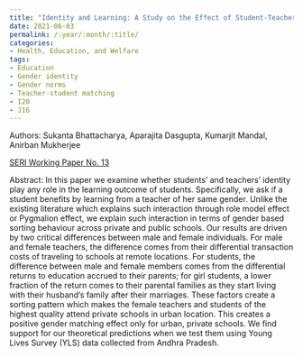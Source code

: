 ```yaml
---
title: "Identity and Learning: A Study on the Effect of Student-Teacher Gender Matching on Learning Outcomes"
date: 2021-06-03
permalink: /:year/:month/:title/
categories:
- Health, Education, and Welfare
tags:
- Education
- Gender identity
- Gender norms
- Teacher-student matching
- I20
- J16
---
```


Authors: Sukanta Bhattacharya, Aparajita Dasgupta, Kumarjit Mandal, Anirban Mukherjee

[SERI Working Paper No. 13](/wp/bhattacharya_et_al_identity_and_learning_sep_2020.pdf)

Abstract: In this paper we examine whether students’ and teachers’ identity play any role in the learning outcome of students. Specifically, we ask if a student benefits by learning from a teacher of her same gender. Unlike the existing literature which explains such interaction through role model effect or Pygmalion effect, we explain such interaction in terms of gender based sorting behaviour across private and public schools. Our results are driven by two critical differences between male and female individuals. For male and female teachers, the difference comes from their differential transaction costs of traveling to schools at remote locations. For students, the difference between male and female members comes from the differential returns to education accrued to their parents; for girl students, a lower fraction of the return comes to their parental families as they start living with their husband’s family after their marriages. These factors create a sorting pattern which makes the female teachers and students of the highest quality attend private schools in urban location. This creates a positive gender matching effect only for urban, private schools. We find support for our theoretical predictions when we test them using Young Lives Survey (YLS) data collected from Andhra Pradesh.